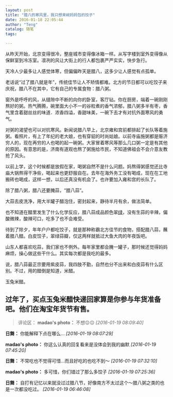 ```yaml
---
layout: post
title: "腊八的寒风里，我只想来碗妈妈包的饺子"
date: 2016-01-18 22:05:44
author: "Teng"
catalog: 随笔
tags: 

---
```

从昨天开始，北京变得很冷，整座城市变得像冰箱一样。从写字楼到室外变得像从保鲜室到冷冻室。凛冽的风让大街上的行人都包裹严严实实，快步急行。

天冷人少最多让人感觉体寒，但偏偏昨天是腊八，这多少让人感觉有点孤单。

老话说“过了腊八就是年”，传统佳节让人不矫情都难。北方的节日都可以吃饺子来庆祝，腊八不在其中，它有自己的专属食物：腊八粥。

窗外是呼呼的风，从缝隙中不断的向你的卧室，客厅钻。你在厨房，端着一碗刚刚熬好的粥。热气腾腾，碗里面大小不一的谷粒煮的香气浓郁，腊八粥多半有枣，香气里含着甜丝丝的味道．浓香四溢，香甜味美，一碗下去才有对抗外面寒风的勇气。

对粥的渴望也可以对抗寒风。新闻说腊八早上，北京雍和宫前都排起了长队等着施粥。看照片，有上了年纪的老大娘，也有穿貂的时尚姑娘。以前寺庙施粥都是赈济穷人的，现在再穷的人也喝的起一碗粥。大家冒着寒风等那么几口粥一定是有其他的原因。有意思的是，济南有道观也熬了粥施给市民，不知道佛祖会不会介意友教抢了风头。

以前上学，这个时候都是放假在家，喝粥自然不是什么问题。妈熬得粥感觉还比寺庙大锅熬得干净些，喝起来也更舒服自在。去年在海外务工没有喝成，现在在工地搬砖也喝成，这样一想，以后还真没有机会了。也许要加入雍和宫的长队了。

除了腊八粥，腊八还要腌蒜，“腊八蒜”。

大蒜去皮洗净，用大半罐子醋泡住，密封起来，静待半月有余，做法简单。

也不知道在醋里发生了什么化学反应，腊八蒜成品颜色翠[绿](https://zh.wikipedia.org/wiki/%E7%BB%BF%E8%89%B2)，没有生蒜的辛辣，偏酸微辣，酸辣可口，吃多了也不会难受。

待到了除夕，年年户户都吃饺子，就是那种称霸北方佳节的食物，搭配腊八蒜，蘸着腊八醋。白皮饺子，翠绿蒜瓣，仅这两样就抵过大鱼大肉的年夜饭吧。

山东人都喜欢吃蒜，我们家也不例外。每年家里都会腌一罐子，那时候还觉得妈妈麻烦，操心做这些干什么。其实每次都是我吃的最多。

说，腊八蒜最正宗要用紫皮蒜，我四肢不勤，自然也分不出来和白皮蒜有什么区别。不过，用的醋倒是知道，米醋。

玉兔米醋。

过年了，买点玉兔米醋快递回家算是你参与年货准备吧。他们在淘宝年货节有售。
---
>评论区：
>**madao's photo：** 不想😌😌  *[2016-01-19 08:09:40]*
>
**日舞：** 你能解释下点在哪么…  *[2016-01-19 08:07:29]*
>
**madao's photo：** 你这么认真的回复看来是没体会到我的幽默  *[2016-01-19 07:45:20]*
>
**日舞：** 不常吃也不觉得可惜…而且好吃的也吃不到～  *[2016-01-19 07:32:10]*
>
**madao's photo：** 多可惜，你们错过了那么多饺子  *[2016-01-19 07:25:36]*
>
**日舞：** 自打有记忆以来就没过过腊八节，好像南方不太过这个～腊八粥之类的也是一次都没吃过。  *[2016-01-19 06:46:08]*
>

